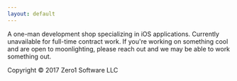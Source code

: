```yaml
---
layout: default
---
```


A one-man development shop specializing in iOS applications. Currently <span
class="red">unavailable</span> for full-time contract work. If you're working on something cool and are open to moonlighting, please reach out and we may be able to work something out.

Copyright &copy; 2017 Zero1 Software LLC
